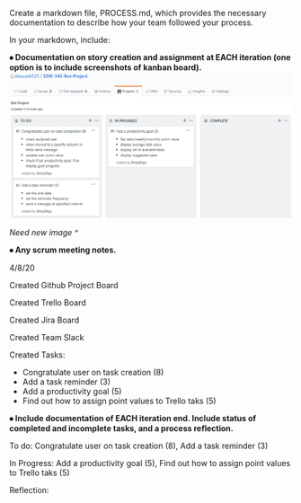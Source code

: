 Create a markdown file, PROCESS.md, which provides the necessary documentation to describe how your team followed your process.


In your markdown, include:

**⦁	Documentation on story creation and assignment at EACH iteration (one option is to include screenshots of kanban board).**
![Kanban Board 04/08/20](https://github.com/ebuczek525/SSW-345-Bot-Project/blob/master/345_bot_board.PNG)

*Need new image ^*

**⦁	Any scrum meeting notes.**

4/8/20

Created Github Project Board

Created Trello Board

Created Jira Board

Created Team Slack

Created Tasks:
  - Congratulate user on task creation (8) 
  - Add a task reminder (3)
  - Add a productivity goal (5) 
  - Find out how to assign point values to Trello taks (5)


**⦁	Include documentation of EACH iteration end. Include status of completed and incomplete tasks, and a process reflection.**

To do: Congratulate user on task creation (8), Add a task reminder (3)

In Progress: Add a productivity goal (5), Find out how to assign point values to Trello taks (5)

Reflection:
